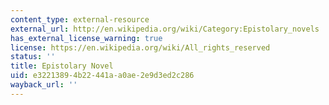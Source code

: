 ```yaml
---
content_type: external-resource
external_url: http://en.wikipedia.org/wiki/Category:Epistolary_novels
has_external_license_warning: true
license: https://en.wikipedia.org/wiki/All_rights_reserved
status: ''
title: Epistolary Novel
uid: e3221389-4b22-441a-a0ae-2e9d3ed2c286
wayback_url: ''
---
```

